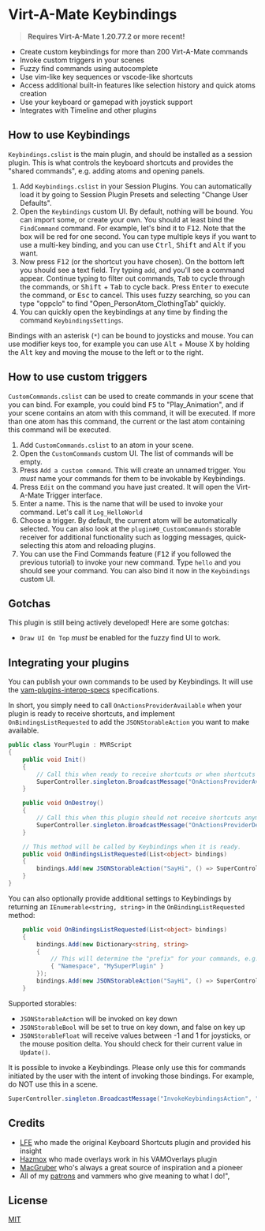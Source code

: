 # Virt-A-Mate Keybindings

> **Requires Virt-A-Mate 1.20.77.2 or more recent!**

- Create custom keybindings for more than 200 Virt-A-Mate commands
- Invoke custom triggers in your scenes
- Fuzzy find commands using autocomplete
- Use vim-like key sequences or vscode-like shortcuts
- Access additional built-in features like selection history and quick atoms creation
- Use your keyboard or gamepad with joystick support
- Integrates with Timeline and other plugins

## How to use Keybindings

`Keybindings.cslist` is the main plugin, and should be installed as a session plugin. This is what controls the keyboard shortcuts and provides the "shared commands", e.g. adding atoms and opening panels.

1. Add `Keybindings.cslist` in your Session Plugins. You can automatically load it by going to Session Plugin Presets and selecting "Change User Defaults".
2. Open the `Keybindings` custom UI. By default, nothing will be bound. You can import some, or create your own. You should at least bind the `FindCommand` command. For example, let's bind it to <kbd>F12</kbd>. Note that the box will be red for one second. You can type multiple keys if you want to use a multi-key binding, and you can use <kbd>Ctrl</kbd>, <kbd>Shift</kbd> and <kbd>Alt</kbd> if you want.
3. Now press <kbd>F12</kbd> (or the shortcut you have chosen). On the bottom left you should see a text field. Try typing `add`, and you'll see a command appear. Continue typing to filter out commands, <kbd>Tab</kbd> to cycle through the commands, or <kbd>Shift</kbd> + <kbd>Tab</kbd> to cycle back. Press <kbd>Enter</kbd> to execute the command, or <kbd>Esc</kbd> to cancel. This uses fuzzy searching, so you can type "oppclo" to find "Open_PersonAtom_ClothingTab" quickly.
4. You can quickly open the keybindings at any time by finding the command `KeybindingsSettings`.

Bindings with an asterisk (`*`) can be bound to joysticks and mouse. You can use modifier keys too, for example you can use <kbd>Alt</kbd> + Mouse X by holding the <kbd>Alt</kbd> key and moving the mouse to the left or to the right.

## How to use custom triggers

`CustomCommands.cslist` can be used to create commands in your scene that you can bind. For example, you could bind <kbd>F5</kbd> to "Play_Animation", and if your scene contains an atom with this command, it will be executed. If more than one atom has this command, the current or the last atom containing this command will be executed.

1. Add `CustomCommands.cslist` to an atom in your scene.
2. Open the `CustomCommands` custom UI. The list of commands will be empty.
3. Press `Add a custom command`. This will create an unnamed trigger. You _must_ name your commands for them to be invokable by Keybindings.
4. Press `Edit` on the command you have just created. It will open the Virt-A-Mate Trigger interface.
5. Enter a name. This is the name that will be used to invoke your command. Let's call it `Log_HelloWorld`
6. Choose a trigger. By default, the current atom will be automatically selected. You can also look at the `plugin#0_CustomCommands` storable receiver for additional functionality such as logging messages, quick-selecting this atom and reloading plugins.
7. You can use the Find Commands feature (<kbd>F12</kbd> if you followed the previous tutorial) to invoke your new command. Type `hello` and you should see your command. You can also bind it now in the `Keybindings` custom UI.

## Gotchas

This plugin is still being actively developed! Here are some gotchas:

- `Draw UI On Top` _must_ be enabled for the fuzzy find UI to work.

## Integrating your plugins

You can publish your own commands to be used by Keybindings. It will use the [vam-plugins-interop-specs](https://github.com/vam-community/vam-plugins-interop-specs) specifications.

In short, you simply need to call `OnActionsProviderAvailable` when your plugin is ready to receive shortcuts, and implement `OnBindingsListRequested` to add the `JSONStorableAction` you want to make available.

```c#
public class YourPlugin : MVRScript
{
    public void Init()
    {
        // Call this when ready to receive shortcuts or when shortcuts have changed
        SuperController.singleton.BroadcastMessage("OnActionsProviderAvailable", this, SendMessageOptions.DontRequireReceiver);
    }

    public void OnDestroy()
    {
        // Call this when this plugin should not receive shortcuts anymore
        SuperController.singleton.BroadcastMessage("OnActionsProviderDestroyed", this, SendMessageOptions.DontRequireReceiver);
    }

    // This method will be called by Keybindings when it is ready.
    public void OnBindingsListRequested(List<object> bindings)
    {
        bindings.Add(new JSONStorableAction("SayHi", () => SuperController.LogMessage("Hi!")));
    }
}
```

You can also optionally provide additional settings to Keybindings by returning an `IEnumerable<string, string>` in the `OnBindingListRequested` method:

```c#
    public void OnBindingsListRequested(List<object> bindings)
    {
        bindings.Add(new Dictionary<string, string>
        {
            // This will determine the "prefix" for your commands, e.g. MySuperPlugin.SayHi
            { "Namespace", "MySuperPlugin" }
        });
        bindings.Add(new JSONStorableAction("SayHi", () => SuperController.LogMessage("Hi!")));
    }
```

Supported storables:

- `JSONStorableAction` will be invoked on key down
- `JSONStorableBool` will be set to true on key down, and false on key up
- `JSONStorableFloat` will receive values between -1 and 1 for joysticks, or the mouse position delta. You should check for their current value in `Update()`.

It is possible to invoke a Keybindings. Please only use this for commands initiated by the user with the intent of invoking those bindings. For example, do NOT use this in a scene.

```c#
SuperController.singleton.BroadcastMessage("InvokeKeybindingsAction", "Namespace.CommandName", SendMessageOptions.DontRequireReceiver);
```

## Credits

- [LFE](https://github.com/lfe999) who made the original Keyboard Shortcuts plugin and provided his insight
- [Hazmox](https://hub.virtamate.com/members/hazmhox.351/) who made overlays work in his VAMOverlays plugin
- [MacGruber](https://www.patreon.com/MacGruber_Laboratory/) who's always a great source of inspiration and a pioneer
- All of my [patrons](https://www.patreon.com/acidbubbles) and vammers who give meaning to what I do!",

## License

[MIT](LICENSE.md)
